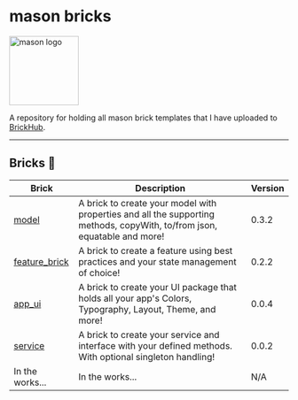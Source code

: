 # mason bricks

<p align="left">
<img src="https://raw.githubusercontent.com/felangel/mason/master/assets/mason_full.png" height="125" alt="mason logo" />
</p>

A repository for holding all mason brick templates that I have uploaded to [BrickHub](https://brickhub.dev/).

---

## Bricks 🧱

| Brick                                                            | Description                                                                                                              | Version |
| ---------------------------------------------------------------- | ------------------------------------------------------------------------------------------------------------------------ | ------- |
| [model](https://brickhub.dev/bricks/model/0.3.2)                 | A brick to create your model with properties and all the supporting methods, copyWith, to/from json, equatable and more! | 0.3.2   |
| [feature_brick](https://brickhub.dev/bricks/feature_brick/0.2.2) | A brick to create a feature using best practices and your state management of choice!                                    | 0.2.2   |
| [app_ui](https://brickhub.dev/bricks/app_ui/0.0.4)               | A brick to create your UI package that holds all your app's Colors, Typography, Layout, Theme, and more!                 | 0.0.4   |
| [service](https://brickhub.dev/bricks/service/0.0.2)             | A brick to create your service and interface with your defined methods. With optional singleton handling!                | 0.0.2   |
| In the works...                                                  | In the works...                                                                                                          | N/A     |
